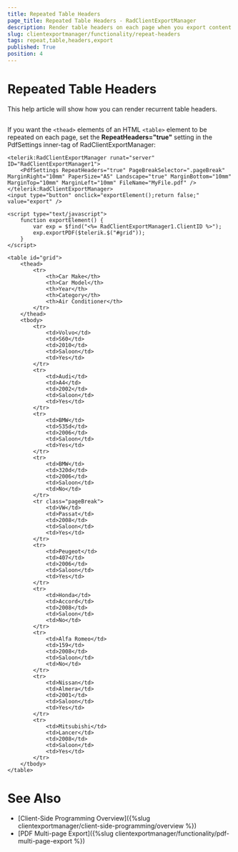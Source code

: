 ```yaml
---
title: Repeated Table Headers
page_title: Repeated Table Headers - RadClientExportManager
description: Render table headers on each page when you export content in PDF with RadClientExportManager for ASP.NET AJAX
slug: clientexportmanager/functionality/repeat-headers
tags: repeat,table,headers,export
published: True
position: 4
---
```


# Repeated Table Headers

This help article will show how you can render recurrent table headers.

## 

If you want the `<thead>` elements of an HTML `<table>` element to be repeated on each page, set the **RepeatHeaders="true"** setting in the PdfSettings inner-tag of RadClientExportManager:

````ASPNET
<telerik:RadClientExportManager runat="server" ID="RadClientExportManager1">
    <PdfSettings RepeatHeaders="true" PageBreakSelector=".pageBreak" MarginRight="10mm" PaperSize="A5" Landscape="true" MarginBottom="10mm" MarginTop="10mm" MarginLeft="10mm" FileName="MyFile.pdf" />
</telerik:RadClientExportManager>
<input type="button" onclick="exportElement();return false;" value="export" />

<script type="text/javascript">
    function exportElement() {
        var exp = $find("<%= RadClientExportManager1.ClientID %>");
        exp.exportPDF($telerik.$("#grid"));
    }
</script>

<table id="grid">
    <thead>
        <tr>
            <th>Car Make</th>
            <th>Car Model</th>
            <th>Year</th>
            <th>Category</th>
            <th>Air Conditioner</th>
        </tr>
    </thead>
    <tbody>
        <tr>
            <td>Volvo</td>
            <td>S60</td>
            <td>2010</td>
            <td>Saloon</td>
            <td>Yes</td>
        </tr>
        <tr>
            <td>Audi</td>
            <td>A4</td>
            <td>2002</td>
            <td>Saloon</td>
            <td>Yes</td>
        </tr>
        <tr>
            <td>BMW</td>
            <td>535d</td>
            <td>2006</td>
            <td>Saloon</td>
            <td>Yes</td>
        </tr>
        <tr>
            <td>BMW</td>
            <td>320d</td>
            <td>2006</td>
            <td>Saloon</td>
            <td>No</td>
        </tr>
        <tr class="pageBreak">
            <td>VW</td>
            <td>Passat</td>
            <td>2008</td>
            <td>Saloon</td>
            <td>Yes</td>
        </tr>
        <tr>
            <td>Peugeot</td>
            <td>407</td>
            <td>2006</td>
            <td>Saloon</td>
            <td>Yes</td>
        </tr>
        <tr>
            <td>Honda</td>
            <td>Accord</td>
            <td>2008</td>
            <td>Saloon</td>
            <td>No</td>
        </tr>
        <tr>
            <td>Alfa Romeo</td>
            <td>159</td>
            <td>2008</td>
            <td>Saloon</td>
            <td>No</td>
        </tr>
        <tr>
            <td>Nissan</td>
            <td>Almera</td>
            <td>2001</td>
            <td>Saloon</td>
            <td>Yes</td>
        </tr>
        <tr>
            <td>Mitsubishi</td>
            <td>Lancer</td>
            <td>2008</td>
            <td>Saloon</td>
            <td>Yes</td>
        </tr>
    </tbody>
</table>
````

# See Also

 * [Client-Side Programming Overview]({%slug clientexportmanager/client-side-programming/overview %})
 * [PDF Multi-page Export]({%slug clientexportmanager/functionality/pdf-multi-page-export %})
  
